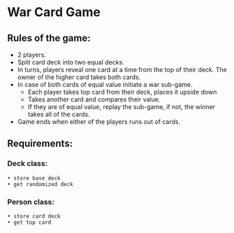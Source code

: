 # War Card Game

## Rules of the game:
- 2 players. 
- Split card deck into two equal decks. 
- In turns, players reveal one card at a time from the top of their deck. The owner of the higher card takes both cards. 
- In case of both cards of equal value initiate a war sub-game. 
    - Each player takes top card from their deck, places it upside down
    - Takes another card and compares their value.
    - If they are of equal value, replay the sub-game, if not, the winner takes all of the cards.
- Game ends when either of the players runs out of cards.

## Requirements:

### Deck class:
	• store base deck
	• get randomized deck
		
### Person class:
	• store card deck
	• get top card
